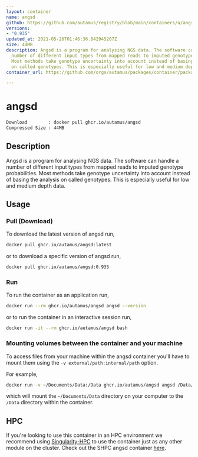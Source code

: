 ```yaml
---
layout: container
name: angsd
github: https://github.com/autamus/registry/blob/main/containers/a/angsd/spack.yaml
versions:
- "0.935"
updated_at: 2021-05-26T01:46:36.842945207Z
size: 44MB
description: Angsd is a program for analysing NGS data. The software can handle a
  number of different input types from mapped reads to imputed genotype probabilities.
  Most methods take genotype uncertainty into account instead of basing the analysis
  on called genotypes. This is especially useful for low and medium depth data.
container_url: https://github.com/orgs/autamus/packages/container/package/angsd

---
```

# angsd
```bash 
Download        : docker pull ghcr.io/autamus/angsd
Compressed Size : 44MB
```

## Description
Angsd is a program for analysing NGS data. The software can handle a number of different input types from mapped reads to imputed genotype probabilities. Most methods take genotype uncertainty into account instead of basing the analysis on called genotypes. This is especially useful for low and medium depth data.

## Usage
### Pull (Download)
To download the latest version of angsd run,

```bash
docker pull ghcr.io/autamus/angsd:latest
```

or to download a specific version of angsd run,

```bash
docker pull ghcr.io/autamus/angsd:0.935
```
### Run
To run the container as an application run,
```bash
docker run --rm ghcr.io/autamus/angsd angsd --version
```

or to run the container in an interactive session run,
```bash
docker run -it --rm ghcr.io/autamus/angsd bash
```

### Mounting volumes between the container and your machine
To access files from your machine within the angsd container you'll have to mount them using the `-v external/path:internal/path` option.

For example,
```bash
docker run -v ~/Documents/Data:/Data ghcr.io/autamus/angsd angsd /Data/myData.csv
```
which will mount the `~/Documents/Data` directory on your computer to the `/Data` directory within the container.

## HPC
If you're looking to use this container in an HPC environment we recommend using [Singularity-HPC](https://singularity-hpc.readthedocs.io) to use the container just as any other module on the cluster. Check out the SHPC angsd container [here](https://singularityhub.github.io/singularity-hpc/r/ghcr.io-autamus-angsd/).